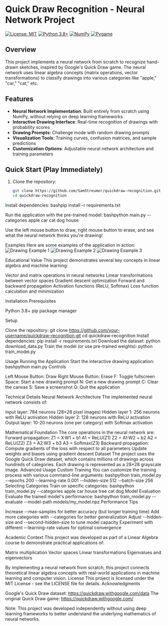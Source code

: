 # Quick Draw Recognition - Neural Network Project

[![License: MIT](https://img.shields.io/badge/License-MIT-yellow.svg)](https://opensource.org/licenses/MIT)
[![Python 3.8+](https://img.shields.io/badge/python-3.8+-blue.svg)](https://www.python.org/downloads/)
[![NumPy](https://img.shields.io/badge/numpy-%23013243.svg?style=flat&logo=numpy&logoColor=white)](https://numpy.org/)
[![Pygame](https://img.shields.io/badge/pygame-%23003551.svg?style=flat)](https://www.pygame.org/)

## Overview
This project implements a neural network from scratch to recognize hand-drawn sketches, inspired by Google's Quick Draw game. The neural network uses linear algebra concepts (matrix operations, vector transformations) to classify drawings into various categories like "apple," "car," "cat," etc.

## Features
- **Neural Network Implementation**: Built entirely from scratch using NumPy, without relying on deep learning frameworks
- **Interactive Drawing Interface**: Real-time recognition of drawings with probability scores
- **Drawing Prompts**: Challenge mode with random drawing prompts
- **Visualization Tools**: Training curves, confusion matrices, and sample predictions
- **Customization Options**: Adjustable neural network architecture and training parameters

## Quick Start (Play Immediately)

1. Clone the repository:
   ```bash
   git clone https://github.com/SamStreumer/quickdraw-recognition.git
   cd quickdraw-recognition

Install dependencies:
bashpip install -r requirements.txt

Run the application with the pre-trained model:
bashpython main.py --categories apple car cat dog house

Use the left mouse button to draw, right mouse button to erase, and see what the neural network thinks you're drawing!

Examples
Here are some examples of the application in action:
![Drawing Example 1](screenshots/quickdraw_20250411_175047.png)
![Drawing Example 2](screenshots/quickdraw_20250411_175117.png)
![Drawing Example 3](screenshots/quickdraw_20250411_175153.png)


Educational Value
This project demonstrates several key concepts in linear algebra and machine learning:

Vector and matrix operations in neural networks
Linear transformations between vector spaces
Gradient descent optimization
Forward and backward propagation
Activation functions (ReLU, Softmax)
Loss function calculation and minimization

Installation
Prerequisites

Python 3.8+
pip package manager

Setup

Clone the repository:
git clone https://github.com/your-username/quickdraw-recognition.git
cd quickdraw-recognition
Install dependencies:
pip install -r requirements.txt
Download the dataset:
python download_data.py
Train the model (or use pre-trained weights):
python train_model.py


Usage
Running the Application
Start the interactive drawing application:
bashpython main.py
Controls

Left Mouse Button: Draw
Right Mouse Button: Erase
F: Toggle fullscreen
Space: Start a new drawing prompt
N: Get a new drawing prompt
C: Clear the canvas
S: Save a screenshot
Q: Quit the application

Technical Details
Neural Network Architecture
The implemented neural network consists of:

Input layer: 784 neurons (28×28 pixel images)
Hidden layer 1: 256 neurons with ReLU activation
Hidden layer 2: 128 neurons with ReLU activation
Output layer: 10-20 neurons (one per category) with Softmax activation

Mathematical Foundation
The core operations in the neural network are:
Forward propagation:
Z1 = X·W1 + b1
A1 = ReLU(Z1)
Z2 = A1·W2 + b2
A2 = ReLU(Z2)
Z3 = A2·W3 + b3
A3 = Softmax(Z3)
Backward propagation:
Compute gradients of the loss with respect to all parameters
Update weights and biases using gradient descent
Dataset
The project uses the Google Quick Draw dataset, which contains millions of drawings across hundreds of categories. Each drawing is represented as a 28×28 grayscale image.
Advanced Usage
Custom Training
You can customize the training process with various command-line arguments:
bashpython train_model.py --epochs 200 --learning-rate 0.001 --hidden-size 512 --batch-size 256
Selecting Categories
Train on specific categories:
bashpython train_model.py --categories apple car house tree cat dog
Model Evaluation
Evaluate the trained model's performance:
bashpython train_model.py --evaluate --model-path models/my_model.npz
Performance Tips

Increase --max-samples for better accuracy (but longer training time)
Add more categories with --categories for better generalization
Adjust --hidden-size and --second-hidden-size to tune model capacity
Experiment with different --learning-rate values for optimal convergence

Academic Context
This project was developed as part of a Linear Algebra course to demonstrate practical applications of:

Matrix multiplication
Vector spaces
Linear transformations
Eigenvalues and eigenvectors

By implementing a neural network from scratch, this project connects theoretical linear algebra concepts with real-world applications in machine learning and computer vision.
License
This project is licensed under the MIT License - see the LICENSE file for details.
Acknowledgments

Google's Quick Draw dataset: https://quickdraw.withgoogle.com/data
The original Quick Draw game: https://quickdraw.withgoogle.com/

Note: This project was developed independently without using deep learning frameworks to better understand the underlying mathematics of neural networks.
